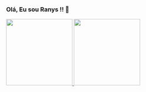 ### Olá, Eu sou Ranys !! 👋

<div>
  <a href="https://github.com/ranysmorais">
  <img height="180em" src="https://github-readme-stats.vercel.app/api?username=ranysmorais&show_icons=true&theme=dark&include_all_commits=true&count_private=true"/>
  <img height="180em" src="https://github-readme-stats.vercel.app/api/top-langs/?username=ranysmorais&layout=compact&langs_count=7&theme=dark"/>
</div>
